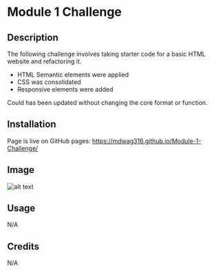 # Module 1 Challenge

## Description

The following challenge involves taking starter code for a basic HTML website and refactoring it. 

- HTML Semantic elements were applied
- CSS was consolidated
- Responsive elements were added

Could has been updated without changing the core format or function.

## Installation

Page is live on GitHub pages: https://mdwag316.github.io/Module-1-Challenge/

## Image

![alt text](https://courses.bootcampspot.com/courses/3414/files/2458491/preview)

## Usage

N/A

## Credits

N/A
